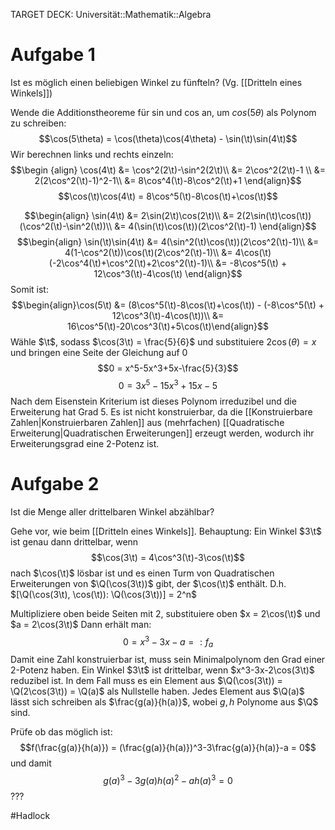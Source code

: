 TARGET DECK: Universität::Mathematik::Algebra

$\newcommand{\t}{\theta}$

# Aufgabe 1
Ist es möglich einen beliebigen Winkel zu fünfteln? (Vg. [[Dritteln eines Winkels]])

Wende die Additionstheoreme für sin und cos an, um $cos(5\theta)$ als Polynom zu schreiben:
$$\cos(5\theta) = \cos(\theta)\cos(4\theta) - \sin(\t)\sin(4\t)$$
Wir berechnen links und rechts einzeln:
$$\begin {align} 
\cos(4\t) &= \cos^2(2\t)-\sin^2(2\t)\\
&= 2\cos^2(2\t)-1 \\
&= 2(2\cos^2(\t)-1)^2-1\\
&= 8\cos^4(\t)-8\cos^2(\t)+1
\end{align}$$
$$\cos(\t)\cos(4\t) = 8\cos^5(\t)-8\cos(\t)+\cos(\t)$$

$$\begin{align} 
\sin(4\t) &= 2\sin(2\t)\cos(2\t)\\
&= 2(2\sin(\t)\cos(\t))(\cos^2(\t)-\sin^2(\t))\\
&= 4(\sin(\t)\cos(\t))(2\cos^2(\t)-1)
\end{align}$$
$$\begin{align} 
\sin(\t)\sin(4\t)
&= 4(\sin^2(\t)\cos(\t))(2\cos^2(\t)-1)\\
&= 4(1-\cos^2(\t))\cos(\t)(2\cos^2(\t)-1)\\
&= 4\cos(\t)(-2\cos^4(\t)+\cos^2(\t)+2\cos^2(\t)-1)\\
&= -8\cos^5(\t) + 12\cos^3(\t)-4\cos(\t)
\end{align}$$
Somit ist:
$$\begin{align}\cos(5\t) &= (8\cos^5(\t)-8\cos(\t)+\cos(\t)) - (-8\cos^5(\t) + 12\cos^3(\t)-4\cos(\t))\\
&= 16\cos^5(\t)-20\cos^3(\t)+5\cos(\t)\end{align}$$
Wähle $\t$, sodass $\cos(3\t) = \frac{5}{6}$ und substituiere $2\cos(\theta) = x$ und bringen eine Seite der Gleichung auf $0$
$$0 = x^5-5x^3+5x-\frac{5}{3}$$
$$0 = 3x^5-15x^3+15x-5$$
Nach dem Eisenstein Kriterium ist dieses Polynom irreduzibel und die Erweiterung hat Grad 5.
Es ist nicht konstruierbar, da die [[Konstruierbare Zahlen|Konstruierbaren Zahlen]] aus (mehrfachen) [[Quadratische Erweiterung|Quadratischen Erweiterungen]] erzeugt werden, wodurch ihr Erweiterungsgrad eine 2-Potenz ist. 

# Aufgabe 2
Ist die Menge aller drittelbaren Winkel abzählbar?

Gehe vor, wie beim [[Dritteln eines Winkels]]. Behauptung: Ein Winkel $3\t$ ist genau dann drittelbar, wenn 
$$\cos(3\t) = 4\cos^3(\t)-3\cos(\t)$$
nach $\cos(\t)$ lösbar ist und es einen Turm von Quadratischen Erweiterungen von $\Q(\cos(3\t))$ gibt, der $\cos(\t)$ enthält. D.h. $[\Q(\cos(3\t), \cos(\t)): \Q(\cos(3\t))] = 2^n$

Multipliziere oben beide Seiten mit 2, substituiere oben $x = 2\cos(\t)$ und $a = 2\cos(3\t)$
Dann erhält man:
$$0 = x^3-3x-a =: f_a$$
Damit eine Zahl konstruierbar ist, muss sein Minimalpolynom den Grad einer 2-Potenz haben. Ein Winkel $3\t$ ist drittelbar, wenn $x^3-3x-2\cos(3\t)$ reduzibel ist.
In dem Fall muss es ein Element aus $\Q(\cos(3\t)) = \Q(2\cos(3\t)) = \Q(a)$ als Nullstelle haben.
Jedes Element aus $\Q(a)$ lässt sich schreiben als $\frac{g(a)}{h(a)}$, wobei $g, h$ Polynome aus $\Q$ sind.

Prüfe ob das möglich ist:
$$f(\frac{g(a)}{h(a)}) = (\frac{g(a)}{h(a)})^3-3\frac{g(a)}{h(a)}-a = 0$$
und damit
$$g(a)^3-3g(a)h(a)^2-ah(a)^3 = 0$$
???



#Hadlock 